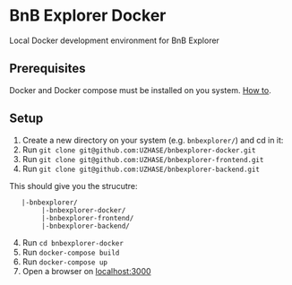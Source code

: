 # BnB Explorer Docker
Local Docker development environment for BnB Explorer
## Prerequisites
Docker and Docker compose must be installed on you system.
[How to](https://docs.docker.com/get-docker).
## Setup
1. Create a new directory on your system (e.g. `bnbexplorer/`) and cd in it:
2. Run ``git clone git@github.com:UZHASE/bnbexplorer-docker.git``
2. Run ``git clone git@github.com:UZHASE/bnbexplorer-frontend.git``
3. Run ``git clone git@github.com:UZHASE/bnbexplorer-backend.git``

This should give you the strucutre:
```
   |-bnbexplorer/
        |-bnbexplorer-docker/
        |-bnbexplorer-frontend/
        |-bnbexplorer-backend/
```
4. Run `cd bnbexplorer-docker`
5. Run `docker-compose build`
6. Run `docker-compose up`
7. Open a browser on [localhost:3000](localhost:3000)
